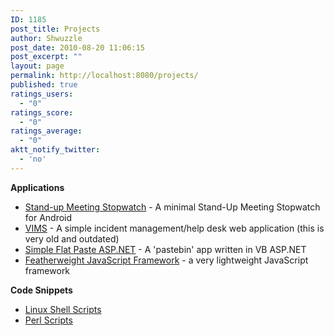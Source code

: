 ```yaml
---
ID: 1185
post_title: Projects
author: Shwuzzle
post_date: 2010-08-20 11:06:15
post_excerpt: ""
layout: page
permalink: http://localhost:8080/projects/
published: true
ratings_users:
  - "0"
ratings_score:
  - "0"
ratings_average:
  - "0"
aktt_notify_twitter:
  - 'no'
---
```

<strong>Applications</strong>
<ul>
	<li><a href="https://play.google.com/store/apps/details?id=com.shwuzzle.stand_upmeetingstopwatch">Stand-up Meeting Stopwatch</a> - A minimal Stand-Up Meeting Stopwatch for Android</li>
	<li><a href="http://shwuzzle.com/projects/vims-voyager-incident-management-system/">VIMS</a> - A simple incident management/help desk web application (this is very old and outdated)</li>
	<li><a href="https://github.com/darkmuck/Simple-Flat-Paste-ASP.NET" target="_blank">Simple Flat Paste ASP.NET</a> - A 'pastebin' app written in VB ASP.NET</li>
	<li><a href="https://github.com/darkmuck/fwf">Featherweight JavaScript Framework</a> - a very lightweight JavaScript framework</li>
</ul>
<strong>Code Snippets
</strong>
<ul>
	<li><a href="http://shwuzzle.com/projects/linux-shell-scripts/">Linux Shell Scripts</a></li>
	<li><a href="http://shwuzzle.com/projects/perl/perl-scripts/">Perl Scripts</a></li>
</ul>
